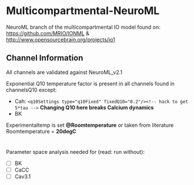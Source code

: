 # Multicompartmental-NeuroML
NeuroML branch of the multicompartmental IO model found on: https://github.com/MRIO/IONML & http://www.opensourcebrain.org/projects/io1 


 ## Channel Information
 
 
 All channels are validated against NeuroML_v2.1

Exponential Q10 temperature factor is present in all channels found in channelsQ10 except:
- Cah: `<q10Settings type="q10Fixed" fixedQ10="0.2"/><!-- hack to get 5*tau -->` **Changing Q10 here breaks Calcium dynamics**
- BK

Experimentaltemp is set **@Roomtemperature** or taken from literature  
Roomtemperature = **20degC**
#

 Parameter space analysis needed for (read: run without):
- [ ] BK
- [ ] CaCC
- [ ] Cav3.1
